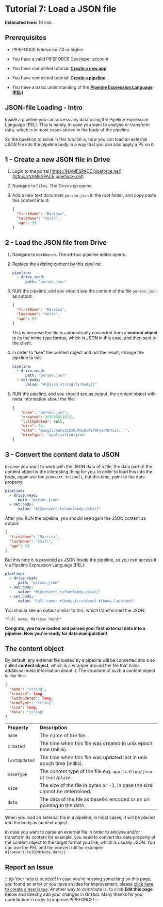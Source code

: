 # Tutorial 7: Load a JSON file

**Estimated time:** 10 min.

## Prerequisites

*   PIPEFORCE Enterprise 7.0 or higher
    
*   You have a valid PIPEFORCE Developer account
    
*   You have completed tutorial: **[Create a new app](create-app)**
    
*   You have completed tutorial: **[Create a pipeline](create-pipeline)**
    
*   You have a basic understanding of the **[Pipeline Expression Language (PEL)](../api/pel)**
    

## JSON-file Loading - Intro

Inside a pipeline you can access any data using the Pipeline Expression Language (PEL). This is handy, in case you want to analyse or transform data, which is in most cases stored in the body of the pipeline.

So the question to solve in this tutorial is, how you can load an external JSON file into the pipeline body in a way that you can also apply a PE on it.

## 1 - Create a new JSON file in Drive

1.  Login to the portal [https://NAMESPACE.pipeforce.net](https://NAMESPACE.pipeforce.net)
    
2.  Navigate to `Files`. The Drive app opens.
    
3.  Add a new text document `person.json` in the root folder, and copy paste this content into it:  
    
    ```json
    {
      "firstName": "Marissa",
      "lastName": "Smith",
      "age": 33
    }
    ```
    

## 2 - Load the JSON file from Drive

1.  Navigate to `Workbench`. The ad-hoc pipeline editor opens.
    
2.  Replace the existing content by this pipeline:
    
    ```yaml
    pipeline:
      - drive.read:
          path: "person.json"
    ```
    
3.  RUN the pipeline, and you should see the content of the file `person.json` as output:
    
    ```json
    {
      "firstName": "Marissa",
      "lastName": "Smith",
      "age": 33
    }
    ```
    
    This is because the file is automatically converted from a **content object** to its the mime type format, which is JSON in this case, and then sent to the client.
    
4.  In order to “see” the content object and not the result, change the pipeline to this:
    
    ```yaml
    pipeline:
      - drive.read:
          path: "person.json"
      - set.body:
          value: "#{@json.stringify(body)}"
    ```
    
5.  RUN the pipeline, and you should see as output, the content object with meta information about the file:
    
    ```json
    {
    	"name": "person.json",
    	"created": 1637045518731,
    	"lastUpdated": null,
    	"size": 64,
    	"data": "ewogICJmaXJzdE5hbWUiOiAiTWFyaXNzYSIs...",
    	"mimeType": "application/json"
    }
    ```
    

## 3 - Convert the content data to JSON

In case you want to work with the JSON data of a file, the data part of the content object is the interesting thing for you. In order to load this into the body, again use the `@convert.toJson()`, but this time, point to the data property:

```yaml
pipeline:
  - drive.read:
      path: "person.json"
  - set.body:
      value: "#{@convert.toJson(body.data)}"
```

After you RUN the pipeline, you should see again the JSON content as output:

```json
{
  "firstName": "Marissa",
  "lastName": "Smith",
  "age": 33
}
```

But this time it is provided as JSON inside the pipeline, so you can access it via Pipeline Expression Language (PEL):

```yaml
pipeline:
  - drive.read:
      path: "person.json"
  - set.body:
      value: "#{@convert.toJson(body.data)}"
  - set.body:
      value: "Full name: #{body.firstName} #{body.lastName}"
```

You should see an output similar to this, which transformed the JSON:

```
"Full name: Marissa Smith"
```

**Congrats, you have loaded and parsed your first external data into a pipeline. Now you're ready for data manipulation!**

## The content object

By default, any external file loaded by a pipeline will be converted into a so called **content object**, which is a wrapper around the file that holds additional meta information about it. The structure of such a content object is like this:

```json
{
  "name": "string",
  "created": long,
  "lastUpdated": long,
  "mimeType": "string",
  "size": long,
  "data": "string"
}
```

|     |     |
| --- | --- |
| **Property** | **Description** |
| `name` | The name of the file. |
| `created` | The time when this file was created in unix epoch time (millis). |
| `lastUpdated` | The time when this file was updated last in unix epoch time (millis). |
| `mimeType` | The content type of the file e.g. `application/json` or `text/plain`. |
| `size` | The size of the file in bytes or -1, in case the size cannot be determined. |
| `data` | The data of the file as base64 encoded or an uri pointing to the data. |

When you load an external file in a pipeline, in most cases, it will be placed into the body as content object.

In case you want to parse an external file in order to analyse and/or transform its content for example, you need to convert the data property of the content object to the target format you like, which is usually JSON. You can use the PEL and the convert util for example:  
`#{convert.toJSON(body.data)}`

## Report an Issue
:::tip Your help is needed!
In case you're missing something on this page, you found an error or you have an idea for improvement, please [click here to create a new issue](https://github.com/pipeforce/pipeforce.github.io/issues/new). Another way to contribute is, to click **Edit this page** below and directly add your changes in GitHub. Many thanks for your contribution in order to improve PIPEFORCE!
:::